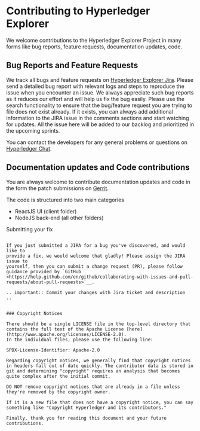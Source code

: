 
<!-- (SPDX-License-Identifier: CC-BY-4.0) -->  <!-- Ensure there is a newline before, and after, this line -->

# Contributing to Hyperledger Explorer

We welcome contributions to the Hyperledger Explorer Project in many forms like bug reports, feature requests,  documentation updates, code.


## Bug Reports and Feature Requests

We track all bugs and feature requests on [Hyperledger Explorer Jira](https://jira.hyperledger.org/projects/BE/issues). Please send a detailed bug report with relevant logs and steps to reproduce the issue when you encounter an issue. We always appreciate such bug reports as it reduces our effort and will help us fix the bug easily. Please use the search functionality to ensure that the bug/feature request you are trying to file does not exist already. If it exists, you can always add additional information to the JIRA issue in the comments sections and start watching for updates. All the issue here will be added to our backlog and prioritized in the upcoming sprints.

You can contact the developers for any general problems or questions on [Hyperledger Chat](https://chat.hyperledger.org/channel/hyperledger-explorer).

## Documentation updates and Code contributions

You are always welcome to contribute documentation updates and code in the form the patch submissions on [Gerrit](http://gerrit.hyperledger.org/).

The code is structured into two main categories
* ReactJS UI (client folder)
* NodeJS back-end (all other folders)


Submitting your fix
~~~~~~~~~~~~~~~~~~~

If you just submitted a JIRA for a bug you've discovered, and would like to
provide a fix, we would welcome that gladly! Please assign the JIRA issue to
yourself, then you can submit a change request (PR), please follow guidance provided by `GitHub <https://help.github.com/en/github/collaborating-with-issues-and-pull-requests/about-pull-requests>`__.

.. important:: Commit your changes with Jira ticket and description
..


### Copyright Notices

There should be a single LICENSE file in the top-level directory that contains the full text of the Apache License [here] (http://www.apache.org/licenses/LICENSE-2.0).
In the individual files, please use the following line:

SPDX-License-Identifier: Apache-2.0

Regarding copyright notices, we generally find that copyright notices in headers fall out of date quickly. The contributor data is stored in git and determining "copyright" requires an analysis that becomes quite complex after the initial commit.

DO NOT remove copyright notices that are already in a file unless they're removed by the copyright owner.

If it is a new file that does not have a copyright notice, you can say something like "Copyright Hyperledger and its contributors."

Finally, thank you for reading this document and your future contributions.
